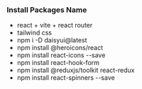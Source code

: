 ### Install Packages Name
* react + vite + react router
* tailwind css
* npm i -D daisyui@latest
* npm install @heroicons/react
* npm install react-icons --save
* npm install react-hook-form 
* npm install @reduxjs/toolkit react-redux
* npm install react-spinners --save

